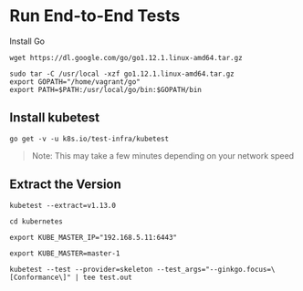 # Run End-to-End Tests

Install Go

```
wget https://dl.google.com/go/go1.12.1.linux-amd64.tar.gz

sudo tar -C /usr/local -xzf go1.12.1.linux-amd64.tar.gz
export GOPATH="/home/vagrant/go"
export PATH=$PATH:/usr/local/go/bin:$GOPATH/bin
```

## Install kubetest

```
go get -v -u k8s.io/test-infra/kubetest
```

> Note: This may take a few minutes depending on your network speed

## Extract the Version

```
kubetest --extract=v1.13.0

cd kubernetes

export KUBE_MASTER_IP="192.168.5.11:6443"

export KUBE_MASTER=master-1

kubetest --test --provider=skeleton --test_args="--ginkgo.focus=\[Conformance\]" | tee test.out

```
